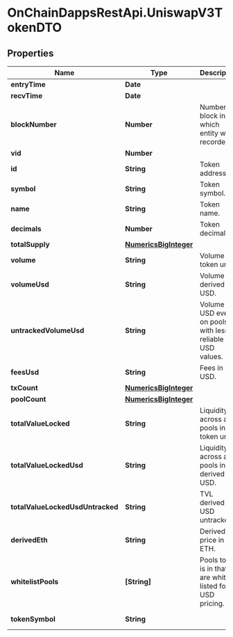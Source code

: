 # OnChainDappsRestApi.UniswapV3TokenDTO

## Properties

Name | Type | Description | Notes
------------ | ------------- | ------------- | -------------
**entryTime** | **Date** |  | [optional] 
**recvTime** | **Date** |  | [optional] 
**blockNumber** | **Number** | Number of block in which entity was recorded. | [optional] 
**vid** | **Number** |  | [optional] 
**id** | **String** | Token address. | [optional] 
**symbol** | **String** | Token symbol. | [optional] 
**name** | **String** | Token name. | [optional] 
**decimals** | **Number** | Token decimals. | [optional] 
**totalSupply** | [**NumericsBigInteger**](NumericsBigInteger.md) |  | [optional] 
**volume** | **String** | Volume in token units. | [optional] 
**volumeUsd** | **String** | Volume in derived USD. | [optional] 
**untrackedVolumeUsd** | **String** | Volume in USD even on pools with less reliable USD values. | [optional] 
**feesUsd** | **String** | Fees in USD. | [optional] 
**txCount** | [**NumericsBigInteger**](NumericsBigInteger.md) |  | [optional] 
**poolCount** | [**NumericsBigInteger**](NumericsBigInteger.md) |  | [optional] 
**totalValueLocked** | **String** | Liquidity across all pools in token units. | [optional] 
**totalValueLockedUsd** | **String** | Liquidity across all pools in derived USD. | [optional] 
**totalValueLockedUsdUntracked** | **String** | TVL derived in USD untracked. | [optional] 
**derivedEth** | **String** | Derived price in ETH. | [optional] 
**whitelistPools** | **[String]** | Pools token is in that are white listed for USD pricing. | [optional] 
**tokenSymbol** | **String** |  | [optional] [readonly] 


